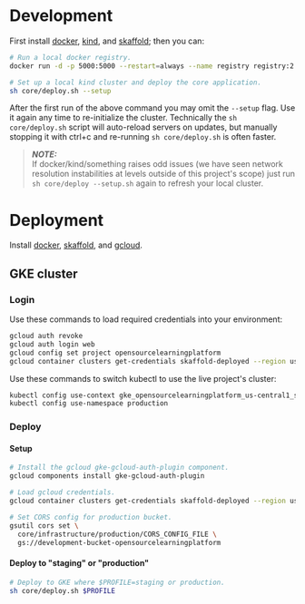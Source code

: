 # Development

First install [docker](https://docs.docker.com/get-docker/),
[kind](https://kind.sigs.k8s.io/docs/user/quick-start), and
[skaffold](https://skaffold.dev/docs/install/); then you can:

```sh
# Run a local docker registry.
docker run -d -p 5000:5000 --restart=always --name registry registry:2

# Set up a local kind cluster and deploy the core application.
sh core/deploy.sh --setup
```
After the first run of the above command you may omit the
```--setup``` flag. Use it again any time to re-initialize the
cluster. Technically the ```sh core/deploy.sh``` script will
auto-reload servers on updates, but manually stopping it with
ctrl+c and re-running ```sh core/deploy.sh``` is often
faster.

> **_NOTE:_**<br>
> If docker/kind/something raises odd issues (we have seen
> network resolution instabilities at levels outside of this
> project's scope) just run ```sh core/deploy --setup.sh```
> again to refresh your local cluster.

# Deployment

Install [docker](https://docs.docker.com/get-docker/),
[skaffold](https://skaffold.dev/docs/install/), and
[gcloud](https://cloud.google.com/sdk/docs/install).

## GKE cluster

### Login

Use these commands to load required credentials into your
environment:

```sh
gcloud auth revoke
gcloud auth login web
gcloud config set project opensourcelearningplatform
gcloud container clusters get-credentials skaffold-deployed --region us-central1
```

Use these commands to switch kubectl to use the live project's
cluster:

```sh
kubectl config use-context gke_opensourcelearningplatform_us-central1_skaffold-deployed
kubectl config use-namespace production
```

### Deploy

#### Setup

```sh
# Install the gcloud gke-gcloud-auth-plugin component.
gcloud components install gke-gcloud-auth-plugin

# Load gcloud credentials.
gcloud container clusters get-credentials skaffold-deployed --region us-central1

# Set CORS config for production bucket.
gsutil cors set \
  core/infrastructure/production/CORS_CONFIG_FILE \
  gs://development-bucket-opensourcelearningplatform
```

#### Deploy to "staging" or "production"

```sh
# Deploy to GKE where $PROFILE=staging or production.
sh core/deploy.sh $PROFILE
```
